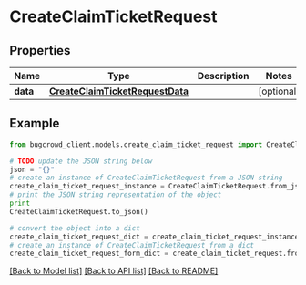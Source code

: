 # CreateClaimTicketRequest


## Properties

Name | Type | Description | Notes
------------ | ------------- | ------------- | -------------
**data** | [**CreateClaimTicketRequestData**](CreateClaimTicketRequestData.md) |  | [optional] 

## Example

```python
from bugcrowd_client.models.create_claim_ticket_request import CreateClaimTicketRequest

# TODO update the JSON string below
json = "{}"
# create an instance of CreateClaimTicketRequest from a JSON string
create_claim_ticket_request_instance = CreateClaimTicketRequest.from_json(json)
# print the JSON string representation of the object
print
CreateClaimTicketRequest.to_json()

# convert the object into a dict
create_claim_ticket_request_dict = create_claim_ticket_request_instance.to_dict()
# create an instance of CreateClaimTicketRequest from a dict
create_claim_ticket_request_form_dict = create_claim_ticket_request.from_dict(create_claim_ticket_request_dict)
```
[[Back to Model list]](../README.md#documentation-for-models) [[Back to API list]](../README.md#documentation-for-api-endpoints) [[Back to README]](../README.md)


